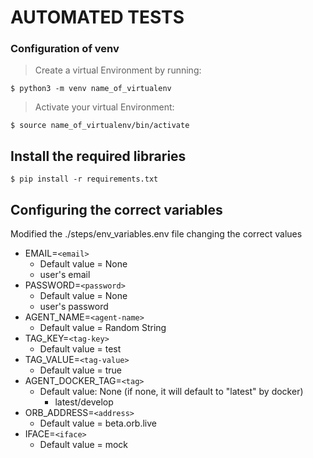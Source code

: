 # AUTOMATED TESTS

### Configuration of venv

> Create a virtual Environment by running:

`$ python3 -m venv name_of_virtualenv`

> Activate your virtual Environment:

`$ source name_of_virtualenv/bin/activate`

## Install the required libraries

`$ pip install -r requirements.txt`


## Configuring the correct variables
Modified the ./steps/env_variables.env file changing the correct values


- EMAIL=`<email>`
  - Default value = None 
  - user's email
- PASSWORD=`<password>`
  - Default value =  None 
  - user's password
- AGENT_NAME=`<agent-name>`
  - Default value = Random String 
- TAG_KEY=`<tag-key>`
  - Default value = test
- TAG_VALUE=`<tag-value>`
  - Default value = true
- AGENT_DOCKER_TAG=`<tag>`
  - Default value: None (if none, it will default to "latest" by docker)
    - latest/develop
- ORB_ADDRESS=`<address>`
  - Default value = beta.orb.live
- IFACE=`<iface>`
  - Default value = mock
